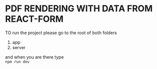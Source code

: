 # PDF RENDERING WITH DATA FROM REACT-FORM

TO run the project please go to the root of both folders 
1. app
2. server

and when you are there type\
`npm run dev`